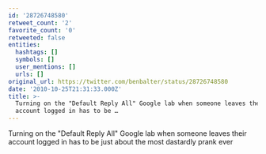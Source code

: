 ```yaml
---
id: '28726748580'
retweet_count: '2'
favorite_count: '0'
retweeted: false
entities:
  hashtags: []
  symbols: []
  user_mentions: []
  urls: []
original_url: https://twitter.com/benbalter/status/28726748580
date: '2010-10-25T21:31:33.000Z'
title: >-
  Turning on the "Default Reply All" Google lab when someone leaves their
  account logged in has to be …
---
```


Turning on the "Default Reply All" Google lab when someone leaves their account logged in has to be just about the most dastardly prank ever